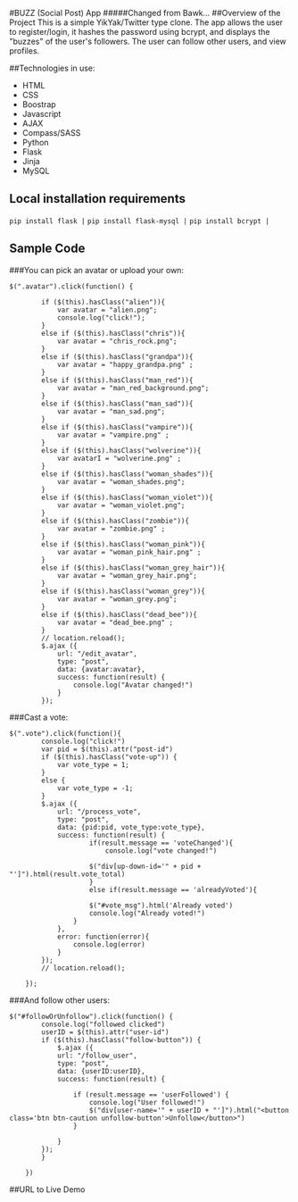 #BUZZ (Social Post) App
#####Changed from Bawk...
##Overview of the Project
This is a simple YikYak/Twitter type clone. The app allows the user to register/login, it hashes the password using bcrypt, and displays the "buzzes" of the user's followers. The user can follow other users, and view profiles.

##Technologies in use:
* HTML
* CSS
* Boostrap
* Javascript
* AJAX
* Compass/SASS
* Python
* Flask
* Jinja
* MySQL

## Local installation requirements
`pip install flask |`
`pip install flask-mysql |`
`pip install bcrypt |`

## Sample Code
###You can pick an avatar or upload your own:
```
$(".avatar").click(function() {
	
		if ($(this).hasClass("alien")){
			var avatar = "alien.png";
			console.log("click!");
		}
		else if ($(this).hasClass("chris")){
			var avatar = "chris_rock.png";
		}
		else if ($(this).hasClass("grandpa")){
			var avatar = "happy_grandpa.png" ;
		}
		else if ($(this).hasClass("man_red")){
			var avatar = "man_red_background.png";
		}
		else if ($(this).hasClass("man_sad")){
			var avatar = "man_sad.png";
		}
		else if ($(this).hasClass("vampire")){
			var avatar = "vampire.png" ;
		}
		else if ($(this).hasClass("wolverine")){
			var avatarI = "wolverine.png" ;
		}
		else if ($(this).hasClass("woman_shades")){
			var avatar = "woman_shades.png";
		}
		else if ($(this).hasClass("woman_violet")){
			var avatar = "woman_violet.png";
		}
		else if ($(this).hasClass("zombie")){
			var avatar = "zombie.png" ;
		}
		else if ($(this).hasClass("woman_pink")){
			var avatar = "woman_pink_hair.png" ;
		}
		else if ($(this).hasClass("woman_grey_hair")){
			var avatar = "woman_grey_hair.png";
		}
		else if ($(this).hasClass("woman_grey")){
			var avatar = "woman_grey.png";
		}
		else if ($(this).hasClass("dead_bee")){
			var avatar = "dead_bee.png" ;
		}
		// location.reload();
		$.ajax ({
			url: "/edit_avatar",
			type: "post",
			data: {avatar:avatar},
			success: function(result) {
				console.log("Avatar changed!")
			}
		});
```
###Cast a vote:
```
$(".vote").click(function(){
		console.log("click!")
		var pid = $(this).attr("post-id")
		if ($(this).hasClass("vote-up")) {
			var vote_type = 1;
		}
		else {
			var vote_type = -1;
		}
		$.ajax ({
			url: "/process_vote",
			type: "post",
			data: {pid:pid, vote_type:vote_type},
			success: function(result) {
					if(result.message == 'voteChanged'){
						console.log("vote changed!")
					
					$("div[up-down-id='" + pid + "']").html(result.vote_total)
					}
					else if(result.message == 'alreadyVoted'){
				
					$("#vote_msg").html('Already voted')
					console.log("Already voted!")
				}
			},
			error: function(error){
				console.log(error)
			}
		});
		// location.reload();

	});
```
###And follow other users:
```
$("#followOrUnfollow").click(function() {
		console.log("followed clicked")
		userID = $(this).attr("user-id")
		if ($(this).hasClass("follow-button")) {
			$.ajax ({
			url: "/follow_user",
			type: "post",
			data: {userID:userID},
			success: function(result) {
				
				if (result.message == 'userFollowed') {
					console.log("User followed!")
					$("div[user-name='" + userID + "']").html("<button class='btn btn-caution unfollow-button'>Unfollow</button>")
				}

			}
		});
		}
	
	})
```

##URL to Live Demo
